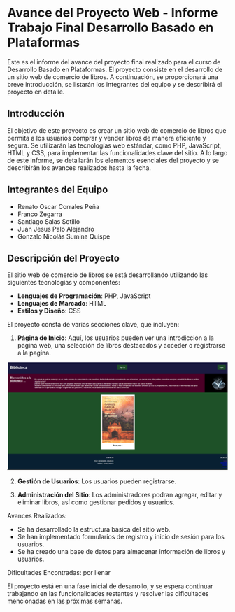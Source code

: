 # Avance del Proyecto Web - Informe Trabajo Final Desarrollo Basado en Plataformas

Este es el informe del avance del proyecto final realizado para el curso de Desarrollo Basado en Plataformas. El proyecto consiste en el desarrollo de un sitio web de comercio de libros. A continuación, se proporcionará una breve introducción, se listarán los integrantes del equipo y se describirá el proyecto en detalle.

## Introducción
El objetivo de este proyecto es crear un sitio web de comercio de libros que permita a los usuarios comprar y vender libros de manera eficiente y segura. Se utilizarán las tecnologías web estándar, como PHP, JavaScript, HTML y CSS, para implementar las funcionalidades clave del sitio. A lo largo de este informe, se detallarán los elementos esenciales del proyecto y se describirán los avances realizados hasta la fecha.

## Integrantes del Equipo
- Renato Oscar Corrales Peña
- Franco Zegarra
- Santiago Salas Sotillo
- Juan Jesus Palo Alejandro
- Gonzalo Nicolás Sumina Quispe

## Descripción del Proyecto
El sitio web de comercio de libros se está desarrollando utilizando las siguientes tecnologías y componentes:

- **Lenguajes de Programación**: PHP, JavaScript
- **Lenguajes de Marcado**: HTML
- **Estilos y Diseño**: CSS

El proyecto consta de varias secciones clave, que incluyen:

1. **Página de Inicio**: Aquí, los usuarios pueden ver una introdiccion a la pagina web, una selección de libros destacados y acceder o registrarse a la pagina.

![basic](https://github.com/ZeroDyna/Proyecto_desarrollo/blob/main/basic.PNG)

2. **Gestión de Usuarios**: Los usuarios pueden registrarse.

3. **Administración del Sitio**: Los administradores podran agregar, editar y eliminar libros, así como gestionar pedidos y usuarios.

Avances Realizados:
- Se ha desarrollado la estructura básica del sitio web.
- Se han implementado formularios de registro y inicio de sesión para los usuarios.
- Se ha creado una base de datos para almacenar información de libros y usuarios.

Dificultades Encontradas:
por llenar

El proyecto está en una fase inicial de desarrollo, y se espera continuar trabajando en las funcionalidades restantes y resolver las dificultades mencionadas en las próximas semanas.
